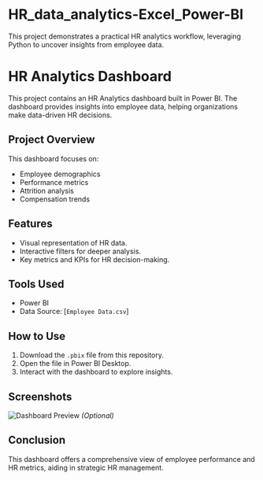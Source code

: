 # HR_data_analytics-Excel_Power-BI
This project demonstrates a practical HR analytics workflow, leveraging Python to uncover insights from employee data.

# HR Analytics Dashboard

This project contains an HR Analytics dashboard built in Power BI. The dashboard provides insights into employee data, helping organizations make data-driven HR decisions.

## Project Overview
This dashboard focuses on:
- Employee demographics
- Performance metrics
- Attrition analysis
- Compensation trends

## Features
- Visual representation of HR data.
- Interactive filters for deeper analysis.
- Key metrics and KPIs for HR decision-making.

## Tools Used
- Power BI
- Data Source: [`Employee Data.csv`]

## How to Use
1. Download the `.pbix` file from this repository.
2. Open the file in Power BI Desktop.
3. Interact with the dashboard to explore insights.

## Screenshots
![Dashboard Preview](screenshot.png) *(Optional)*

## Conclusion
This dashboard offers a comprehensive view of employee performance and HR metrics, aiding in strategic HR management.
